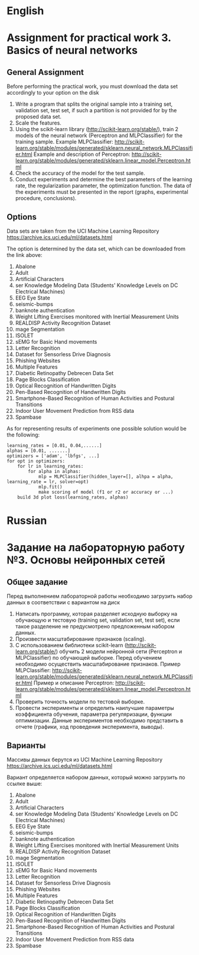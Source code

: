 # English
# Assignment for practical work 3. Basics of neural networks
## General Assignment

Before performing the practical work, you must download the data set accordingly to your option on the disk
1. Write a program that splits the original sample into a training set, validation set, test set, if such a partition is not provided for by the proposed data set.
2. Scale the features.
3. Using the scikit-learn library (http://scikit-learn.org/stable/), train 2 models of the neural network (Perceptron and MLPClassifier) ​​for the training sample. 
Example MLPClassifier: http://scikit-learn.org/stable/modules/generated/sklearn.neural_network.MLPClassifier.html
Example and description of Perceptron: http://scikit-learn.org/stable/modules/generated/sklearn.linear_model.Perceptron.html
4. Check the accuracy of the model for the test sample.
5. Conduct experiments and determine the best parameters of the learning rate, the regularization parameter, the optimization function.
The data of the experiments must be presented in the report (graphs, experimental procedure, conclusions).

## Options
Data sets are taken from the UCI Machine Learning Repository
https://archive.ics.uci.edu/ml/datasets.html

The option is determined by the data set, which can be downloaded from the link above:
1. Abalone
2. Adult
3. Artificial Characters
4. ser Knowledge Modeling Data (Students' Knowledge Levels on DC Electrical Machines)
5. EEG Eye State
6. seismic-bumps
7. banknote authentication
8. Weight Lifting Exercises monitored with Inertial Measurement Units
9. REALDISP Activity Recognition Dataset
10. mage Segmentation
11. ISOLET
12. sEMG for Basic Hand movements
13. Letter Recognition
14. Dataset for Sensorless Drive Diagnosis
15. Phishing Websites
16. Multiple Features
17. Diabetic Retinopathy Debrecen Data Set
18. Page Blocks Classification
19. Optical Recognition of Handwritten Digits
20. Pen-Based Recognition of Handwritten Digits
21. Smartphone-Based Recognition of Human Activities and Postural Transitions
22. Indoor User Movement Prediction from RSS data
23. Spambase

As for representing results of experiments one possible solution would be the following:
```
learning_rates = [0.01, 0.04,......]
alphas = [0.01, .......]
optimizers = ['adam', 'lbfgs', ...]
for opt in optimizers:
	for lr in learning_rates:
		for alpha in alphas:
			mlp = MLPClassifier(hidden_layer=[], alhpa = alpha, learning_rate = lr, solver=opt)
			mlp.fit()
			make scoring of model (f1 or r2 or accuracy or ...)
	build 3d plot loss(learning_rates, alphas)
```

# Russian
# Задание на лабораторную работу №3. Основы нейронных сетей
## Общее задание

Перед выполнением лабораторной работы необходимо загрузить набор данных в соответствии с вариантом на диск
1. Написать программу, которая разделяет исходную выборку на обучающую и тестовую (training set, validation set, test set), если такое разделение не предусмотрено предложенным набором данных.
2. Произвести масштабирование признаков (scaling).
3. С использованием библиотеки scikit-learn (http://scikit-learn.org/stable/) обучить 2 модели нейронной сети (Perceptron и MLPClassifier) по обучающей выборке. Перед обучением необходимо осуществить масштабирование признаков. 
Пример MLPClassifier: http://scikit-learn.org/stable/modules/generated/sklearn.neural_network.MLPClassifier.html
Пример и описание Perceptron: http://scikit-learn.org/stable/modules/generated/sklearn.linear_model.Perceptron.html
4. Проверить точность модели по тестовой выборке.
5. Провести эксперименты и определить наилучшие параметры коэффициента обучения, параметра регуляризации, функции оптимизации.
Данные экспериментов необходимо представить в отчете (графики, ход проведения эксперимента, выводы).

## Варианты
Массивы данных берутся из UCI Machine Learning Repository
https://archive.ics.uci.edu/ml/datasets.html

Вариант определяется набором данных, который можно загрузить по ссылке выше:
1. Abalone
2. Adult
3. Artificial Characters
4. ser Knowledge Modeling Data (Students' Knowledge Levels on DC Electrical Machines)
5. EEG Eye State
6. seismic-bumps
7. banknote authentication
8. Weight Lifting Exercises monitored with Inertial Measurement Units
9. REALDISP Activity Recognition Dataset
10. mage Segmentation
11. ISOLET
12. sEMG for Basic Hand movements
13. Letter Recognition
14. Dataset for Sensorless Drive Diagnosis
15. Phishing Websites
16. Multiple Features
17. Diabetic Retinopathy Debrecen Data Set
18. Page Blocks Classification
19. Optical Recognition of Handwritten Digits
20. Pen-Based Recognition of Handwritten Digits
21. Smartphone-Based Recognition of Human Activities and Postural Transitions
22. Indoor User Movement Prediction from RSS data
23. Spambase










